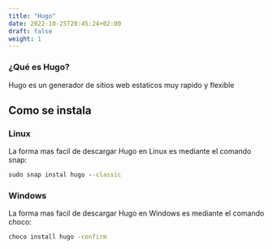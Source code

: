 ```yaml
---
title: "Hugo"
date: 2022-10-25T20:45:24+02:00
draft: false
weight: 1
---
```


### ¿Qué es Hugo?
Hugo es un generador de sitios web estaticos muy rapido y flexible

## Como se instala
### Linux
La forma mas facil de descargar Hugo en Linux es mediante el comando snap:
```cmd
sudo snap instal hugo --classic
```
### Windows
La forma mas facil de descargar Hugo en Windows es mediante el comando choco:
```cmd
choco install hugo -confirm
```